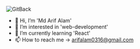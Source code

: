 
![GitBack](https://github.com/md-arif-alam/md-arif-alam/assets/129614679/616362f5-ef2f-46f2-b1fb-a61d34e07a24)


- 👋 Hi, I’m 'Md Arif Alam'
- 👀 I’m interested in 'web-development'
- 🌱 I’m currently learning 'React'
- 📫 How to reach me -> arifalam0316@gmail.com
